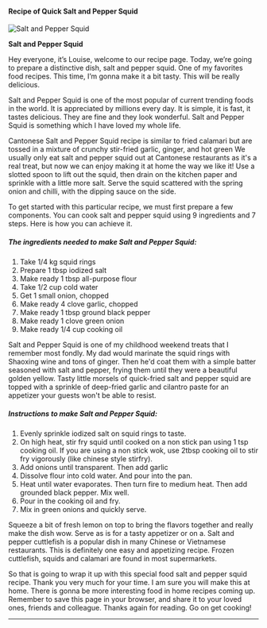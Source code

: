             

#### Recipe of Quick Salt and Pepper Squid

![Salt and Pepper Squid](https://img-global.cpcdn.com/recipes/6112112982622208/751x532cq70/salt-and-pepper-squid-recipe-main-photo.jpg)

**Salt and Pepper Squid**

Hey everyone, it’s Louise, welcome to our recipe page. Today, we’re going to prepare a distinctive dish, salt and pepper squid. One of my favorites food recipes. This time, I’m gonna make it a bit tasty. This will be really delicious.

Salt and Pepper Squid is one of the most popular of current trending foods in the world. It is appreciated by millions every day. It is simple, it is fast, it tastes delicious. They are fine and they look wonderful. Salt and Pepper Squid is something which I have loved my whole life.

Cantonese Salt and Pepper Squid recipe is similar to fried calamari but are tossed in a mixture of crunchy stir-fried garlic, ginger, and hot green We usually only eat salt and pepper squid out at Cantonese restaurants as it's a real treat, but now we can enjoy making it at home the way we like it! Use a slotted spoon to lift out the squid, then drain on the kitchen paper and sprinkle with a little more salt. Serve the squid scattered with the spring onion and chilli, with the dipping sauce on the side.

To get started with this particular recipe, we must first prepare a few components. You can cook salt and pepper squid using 9 ingredients and 7 steps. Here is how you can achieve it.

##### The ingredients needed to make Salt and Pepper Squid:

1.  Take 1/4 kg squid rings
2.  Prepare 1 tbsp iodized salt
3.  Make ready 1 tbsp all-purpose flour
4.  Take 1/2 cup cold water
5.  Get 1 small onion, chopped
6.  Make ready 4 clove garlic, chopped
7.  Make ready 1 tbsp ground black pepper
8.  Make ready 1 clove green onion
9.  Make ready 1/4 cup cooking oil

Salt and Pepper Squid is one of my childhood weekend treats that I remember most fondly. My dad would marinate the squid rings with Shaoxing wine and tons of ginger. Then he'd coat them with a simple batter seasoned with salt and pepper, frying them until they were a beautiful golden yellow. Tasty little morsels of quick-fried salt and pepper squid are topped with a sprinkle of deep-fried garlic and cilantro paste for an appetizer your guests won't be able to resist.

##### Instructions to make Salt and Pepper Squid:

1.  Evenly sprinkle iodized salt on squid rings to taste.
2.  On high heat, stir fry squid until cooked on a non stick pan using 1 tsp cooking oil. If you are using a non stick wok, use 2tbsp cooking oil to stir fry vigorously (like chinese style stirfry).
3.  Add onions until transparent. Then add garlic
4.  Dissolve flour into cold water. And pour into the pan.
5.  Heat until water evaporates. Then turn fire to medium heat. Then add grounded black pepper. Mix well.
6.  Pour in the cooking oil and fry.
7.  Mix in green onions and quickly serve.

Squeeze a bit of fresh lemon on top to bring the flavors together and really make the dish wow. Serve as is for a tasty appetizer or on a. Salt and pepper cuttlefish is a popular dish in many Chinese or Vietnamese restaurants. This is definitely one easy and appetizing recipe. Frozen cuttlefish, squids and calamari are found in most supermarkets.

So that is going to wrap it up with this special food salt and pepper squid recipe. Thank you very much for your time. I am sure you will make this at home. There is gonna be more interesting food in home recipes coming up. Remember to save this page in your browser, and share it to your loved ones, friends and colleague. Thanks again for reading. Go on get cooking!

* * *